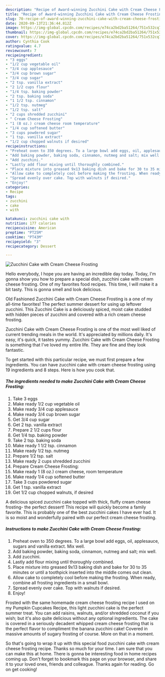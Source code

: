 ```yaml
---
description: "Recipe of Award-winning Zucchini Cake with Cream Cheese Frosting"
title: "Recipe of Award-winning Zucchini Cake with Cream Cheese Frosting"
slug: 70-recipe-of-award-winning-zucchini-cake-with-cream-cheese-frosting
date: 2020-09-13T21:36:44.812Z
image: https://img-global.cpcdn.com/recipes/e74ca2bd2ba51264/751x532cq70/zucchini-cake-with-cream-cheese-frosting-recipe-main-photo.jpg
thumbnail: https://img-global.cpcdn.com/recipes/e74ca2bd2ba51264/751x532cq70/zucchini-cake-with-cream-cheese-frosting-recipe-main-photo.jpg
cover: https://img-global.cpcdn.com/recipes/e74ca2bd2ba51264/751x532cq70/zucchini-cake-with-cream-cheese-frosting-recipe-main-photo.jpg
author: Cynthia Cook
ratingvalue: 4.7
reviewcount: 7
recipeingredient:
- "3 eggs"
- "1/2 cup vegetable oil"
- "3/4 cup applesauce"
- "3/4 cup brown sugar"
- "3/4 cup sugar"
- "2 tsp. vanilla extract"
- "2 1/2 cups flour"
- "1/4 tsp. baking powder"
- "2 tsp. baking soda"
- "1 1/2 tsp. cinnamon"
- "1/2 tsp. nutmeg"
- "1/2 tsp. salt"
- "2 cups shredded zucchini"
- " Cream Cheese Frosting"
- "1 (8 oz.) cream cheese room temperature"
- "1/4 cup softened butter"
- "3 cups powdered sugar"
- "1 tsp. vanilla extract"
- "1/2 cup chopped walnuts if desired"
recipeinstructions:
- "Preheat oven to 350 degrees. To a large bowl add eggs, oil, applesauce, sugars and vanilla extract. Mix well."
- "Add baking powder, baking soda, cinnamon, nutmeg and salt; mix well."
- "Add zucchini."
- "Lastly add flour mixing until thoroughly combined."
- "Place mixture into greased 9x13 baking dish and bake for 30 to 35 minutes or until a toothpick inserted into the middle comes out clean."
- "Allow cake to completely cool before making the frosting. When ready, combine all frosting ingredients in a small bowl."
- "Spread evenly over cake. Top with walnuts if desired."
- "Enjoy!"
categories:
- Recipe
tags:
- zucchini
- cake
- with

katakunci: zucchini cake with 
nutrition: 177 calories
recipecuisine: American
preptime: "PT25M"
cooktime: "PT43M"
recipeyield: "3"
recipecategory: Dessert

---
```



![Zucchini Cake with Cream Cheese Frosting](https://img-global.cpcdn.com/recipes/e74ca2bd2ba51264/751x532cq70/zucchini-cake-with-cream-cheese-frosting-recipe-main-photo.jpg)

Hello everybody, I hope you are having an incredible day today. Today, I'm gonna show you how to prepare a special dish, zucchini cake with cream cheese frosting. One of my favorites food recipes. This time, I will make it a bit tasty. This is gonna smell and look delicious.

Old Fashioned Zucchini Cake with Cream Cheese Frosting is a one of my all-time favorites! The perfect summer dessert for using up leftover zucchini. This Zucchini Cake is a deliciously spiced, moist cake studded with hidden pieces of zucchini and covered with a rich cream cheese frosting.

Zucchini Cake with Cream Cheese Frosting is one of the most well liked of current trending meals in the world. It's appreciated by millions daily. It's easy, it's quick, it tastes yummy. Zucchini Cake with Cream Cheese Frosting is something that I've loved my entire life. They are fine and they look fantastic.


To get started with this particular recipe, we must first prepare a few ingredients. You can have zucchini cake with cream cheese frosting using 19 ingredients and 8 steps. Here is how you cook that.

<!--inarticleads1-->

##### The ingredients needed to make Zucchini Cake with Cream Cheese Frosting:

1. Take 3 eggs
1. Make ready 1/2 cup vegetable oil
1. Make ready 3/4 cup applesauce
1. Make ready 3/4 cup brown sugar
1. Get 3/4 cup sugar
1. Get 2 tsp. vanilla extract
1. Prepare 2 1/2 cups flour
1. Get 1/4 tsp. baking powder
1. Take 2 tsp. baking soda
1. Make ready 1 1/2 tsp. cinnamon
1. Make ready 1/2 tsp. nutmeg
1. Prepare 1/2 tsp. salt
1. Make ready 2 cups shredded zucchini
1. Prepare  Cream Cheese Frosting:
1. Make ready 1 (8 oz.) cream cheese, room temperature
1. Make ready 1/4 cup softened butter
1. Take 3 cups powdered sugar
1. Get 1 tsp. vanilla extract
1. Get 1/2 cup chopped walnuts, if desired


A delicious spiced zucchini cake topped with thick, fluffy cream cheese frosting- the perfect dessert! This recipe will quickly become a family favorite. This is probably one of the best zucchini cakes I have ever had. It is so moist and wonderfully paired with our perfect cream cheese frosting. 

<!--inarticleads2-->

##### Instructions to make Zucchini Cake with Cream Cheese Frosting:

1. Preheat oven to 350 degrees. To a large bowl add eggs, oil, applesauce, sugars and vanilla extract. Mix well.
1. Add baking powder, baking soda, cinnamon, nutmeg and salt; mix well.
1. Add zucchini.
1. Lastly add flour mixing until thoroughly combined.
1. Place mixture into greased 9x13 baking dish and bake for 30 to 35 minutes or until a toothpick inserted into the middle comes out clean.
1. Allow cake to completely cool before making the frosting. When ready, combine all frosting ingredients in a small bowl.
1. Spread evenly over cake. Top with walnuts if desired.
1. Enjoy!


Frosted with the same homemade cream cheese frosting recipe I used on my Pumpkin Cupcakes Recipe, this light zucchini cake is the perfect summer treat. You can add raisins, walnuts, and/or shredded coconut if you wish; but it&#39;s also quite delicious without any optional ingredients. The cake is covered in a seriously decadent whipped cream cheese frosting that is the perfect flavor to compliment the banana zucchini cake! Covered in massive amounts of sugary frosting of course. More on that in a moment. 

So that's going to wrap it up with this special food zucchini cake with cream cheese frosting recipe. Thanks so much for your time. I am sure that you can make this at home. There is gonna be interesting food in home recipes coming up. Don't forget to bookmark this page on your browser, and share it to your loved ones, friends and colleague. Thanks again for reading. Go on get cooking!
